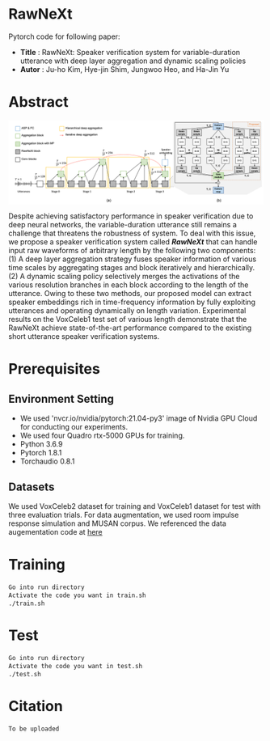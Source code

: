 # RawNeXt

Pytorch code for following paper:

* **Title** : RawNeXt: Speaker verification system for variable-duration utterance with deep layer aggregation and dynamic scaling policies
* **Autor** : Ju-ho Kim, Hye-jin Shim, Jungwoo Heo, and Ha-Jin Yu

# Abstract
<img align="middle" width="2000" src="https://github.com/wngh1187/RawNeXt/blob/main/overall.png">

Despite achieving satisfactory performance in speaker verification due to deep neural networks, the variable-duration utterance still remains a challenge that threatens the robustness of system. 
To deal with this issue, we propose a speaker verification system called ***RawNeXt*** that can handle input raw waveforms of arbitrary length by the following two components: 
(1) A deep layer aggregation strategy fuses speaker information of various time scales by aggregating stages and block iteratively and hierarchically. 
(2) A dynamic scaling policy selectively merges the activations of the various resolution branches in each block according to the length of the utterance. 
Owing to these two methods, our proposed model can extract speaker embeddings rich in time-frequency information by fully exploiting utterances and operating dynamically on length variation. 
Experimental results on the VoxCeleb1 test set of various length demonstrate that the RawNeXt achieve state-of-the-art performance compared to the existing short utterance speaker verification systems. 

# Prerequisites

## Environment Setting
* We used 'nvcr.io/nvidia/pytorch:21.04-py3' image of Nvidia GPU Cloud for conducting our experiments. 
* We used four Quadro rtx-5000 GPUs for training. 
* Python 3.6.9
* Pytorch 1.8.1
* Torchaudio 0.8.1

## Datasets

We used VoxCeleb2 dataset for training and VoxCeleb1 dataset for test with three evaluation trials. 
For data augmentation, we used room impulse response simulation and MUSAN corpus. 
We referenced the data augementation code at [here]( https://github.com/clovaai/voxceleb_trainer )


# Training

```
Go into run directory
Activate the code you want in train.sh
./train.sh
```

# Test

```
Go into run directory
Activate the code you want in test.sh
./test.sh
```

# Citation
```
To be uploaded
```
